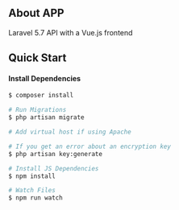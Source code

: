 
## About APP
Laravel 5.7 API with a Vue.js frontend
## Quick Start
#### Install Dependencies
```sh
$ composer install

# Run Migrations
$ php artisan migrate

# Add virtual host if using Apache

# If you get an error about an encryption key
$ php artisan key:generate

# Install JS Dependencies
$ npm install

# Watch Files
$ npm run watch
```
